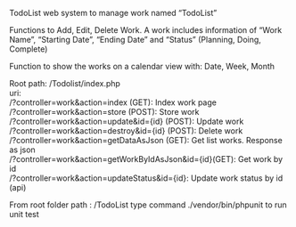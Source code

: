 TodoList
web system to manage work named “TodoList”

Functions to Add, Edit, Delete Work. A work includes information of “Work Name”, “Starting
Date”, “Ending Date” and “Status” (Planning, Doing, Complete)

Function to show the works on a calendar view with: Date, Week, Month

Root path: /Todolist/index.php
<br />
uri:<br />
/?controller=work&action=index (GET): Index work page<br />
/?controller=work&action=store (POST): Store work<br />
/?controller=work&action=update&id={id} (POST): Update work <br />
/?controller=work&action=destroy&id={id} (POST): Delete work <br />
/?controller=work&action=getDataAsJson (GET): Get list works. Response as json <br />
/?controller=work&action=getWorkByIdAsJson&id={id}(GET): Get work by id <br />
/?controller=work&action=updateStatus&id={id}: Update work status by id (api) <br />

From root folder path : /TodoList type command ./vendor/bin/phpunit to run unit test
